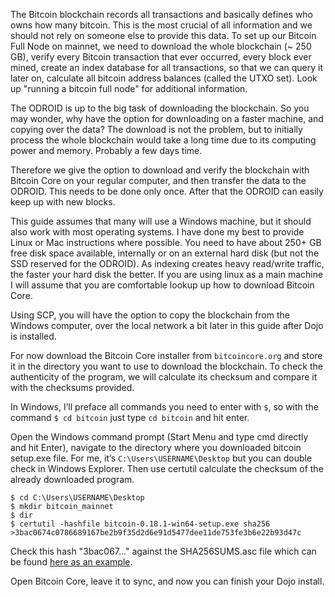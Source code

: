 The Bitcoin blockchain records all transactions and basically defines who owns how many bitcoin. This is the most crucial of all information and we should not rely on someone else to provide this data. To set up our Bitcoin Full Node on mainnet, we need to download the whole blockchain (~ 250 GB), verify every Bitcoin transaction that ever occurred, every block ever mined, create an index database for all transactions, so that we can query it later on, calculate all bitcoin address balances (called the UTXO set). Look up "running a bitcoin full node" for additional information.

The ODROID is up to the big task of downloading the blockchain. So you may wonder, why have the option for downloading on a faster machine, and copying over the data? The download is not the problem, but to initially process the whole blockchain would take a long time due to its computing power and memory. Probably a few days time.

Therefore we give the option to download and verify the blockchain with Bitcoin Core on your regular computer, and then transfer the data to the ODROID. This needs to be done only once. After that the ODROID can easily keep up with new blocks.

This guide assumes that many will use a Windows machine, but it should also work with most operating systems. I have done my best to provide Linux or Mac instructions where possible. You need to have about 250+ GB free disk space available, internally or on an external hard disk (but not the SSD reserved for the ODROID). As indexing creates heavy read/write traffic, the faster your hard disk the better. If you are using linux as a main machine I will assume that you are comfortable lookup up how to download Bitcoin Core.

Using SCP, you will have the option to copy the blockchain from the Windows computer, over the local network a bit later in this guide after Dojo is installed.

For now download the Bitcoin Core installer from `bitcoincore.org` and store it in the directory you want to use to download the blockchain. To check the authenticity of the program, we will calculate its checksum and compare it with the checksums provided.

In Windows, I’ll preface all commands you need to enter with `$`, so with the command `$ cd bitcoin` just type `cd bitcoin` and hit enter.

Open the Windows command prompt (Start Menu and type cmd directly and hit Enter), navigate to the directory where you downloaded bitcoin setup.exe file. For me, it’s `C:\Users\USERNAME\Desktop` but you can double check in Windows Explorer. Then use certutil calculate the checksum of the already downloaded program.
```
$ cd C:\Users\USERNAME\Desktop
$ mkdir bitcoin_mainnet
$ dir
$ certutil -hashfile bitcoin-0.18.1-win64-setup.exe sha256
>3bac0674c0786689167be2b9f35d2d6e91d5477dee11de753fe3b6e22b93d47c
```
Check this hash "3bac067..." against the SHA256SUMS.asc file which can be found [here as an example](https://bitcoincore.org/bin/bitcoin-core-0.18.1/).

Open Bitcoin Core, leave it to sync, and now you can finish your Dojo install.
